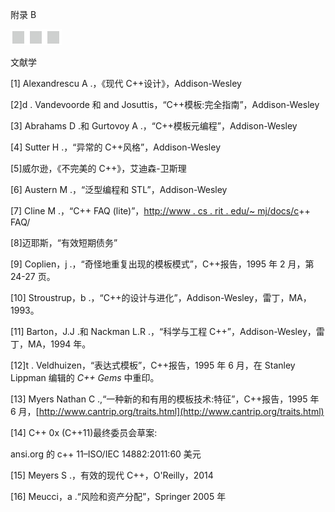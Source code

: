 附录 B

![image](img/image00564.jpeg)

文献学

[1] Alexandrescu A .，《现代 C++设计》，Addison-Wesley

[2]d . Vandevoorde 和 and Josuttis，“C++模板:完全指南”，Addison-Wesley

[3] Abrahams D .和 Gurtovoy A .，“C++模板元编程”，Addison-Wesley

[4] Sutter H .，“异常的 C++风格”，Addison-Wesley

[5]威尔逊，《不完美的 C++》，艾迪森-卫斯理

[6] Austern M .，“泛型编程和 STL”，Addison-Wesley

[7] Cline M .，“C++ FAQ (lite)”，[http://www . cs . rit . edu/~ mj/docs/c](http://www.cs.rit.edu/~mjh/docs/c)++ FAQ/

[8]迈耶斯，“有效短期债务”

[9] Coplien，j .，“奇怪地重复出现的模板模式”，C++报告，1995 年 2 月，第 24-27 页。

[10] Stroustrup，b .，“C++的设计与进化”，Addison-Wesley，雷丁，MA，1993。

[11] Barton，J.J .和 Nackman L.R .，“科学与工程 C++”，Addison-Wesley，雷丁，MA，1994 年。

[12]t . Veldhuizen，“表达式模板”，C++报告，1995 年 6 月，在 Stanley Lippman 编辑的 *C++ Gems* 中重印。

[13] Myers Nathan C .,“一种新的和有用的模板技术:特征”，C++报告，1995 年 6 月，[http://www.cantrip.org/traits.html](http://www.cantrip.org/traits.html)

[14] C++ 0x (C++11)最终委员会草案:

ansi.org 的 c++ 11–ISO/IEC 14882:2011:60 美元

[15] Meyers S .，有效的现代 C++，O'Reilly，2014

[16] Meucci，a .“风险和资产分配”，Springer 2005 年